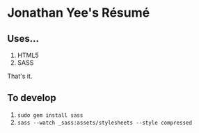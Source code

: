 # Jonathan Yee's Résumé

## Uses...

1. HTML5
2. SASS

That's it.

## To develop

1. `sudo gem install sass`
1. `sass --watch _sass:assets/stylesheets --style compressed`